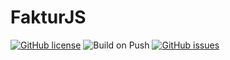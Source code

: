 # FakturJS

[![GitHub license](https://img.shields.io/github/license/opencodecr/fakturJS)](https://github.com/opencodecr/fakturJS/blob/master/LICENSE)
![Build on Push](https://github.com/opencodecr/fakturJS/workflows/Build%20on%20Push/badge.svg)
[![GitHub issues](https://img.shields.io/github/issues/opencodecr/fakturJS)](https://github.com/opencodecr/fakturJS/issues)